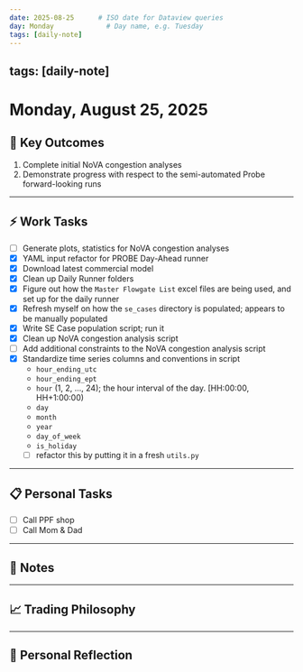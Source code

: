 ```yaml
---
date: 2025-08-25      # ISO date for Dataview queries
day: Monday             # Day name, e.g. Tuesday
tags: [daily-note]
---
```

tags: [daily-note]
---
# Monday, August 25, 2025

## 🎯 Key Outcomes
1. Complete initial NoVA congestion analyses
2. Demonstrate progress with respect to the semi-automated Probe forward-looking runs
---
## ⚡ Work Tasks
- [ ] Generate plots, statistics for NoVA congestion analyses
- [x] YAML input refactor for PROBE Day-Ahead runner
- [x] Download latest commercial model
- [x] Clean up Daily Runner folders
- [x] Figure out how the `Master Flowgate List` excel files are being used, and set up for the daily runner
- [x] Refresh myself on how the `se_cases` directory is populated; appears to be manually populated
- [x] Write SE Case population script; run it
- [x] Clean up NoVA congestion analysis script
- [ ] Add additional constraints to the NoVA congestion analysis script
- [x] Standardize time series columns and conventions in script
    - `hour_ending_utc`
	- `hour_ending_ept`
	- `hour` (1, 2, ..., 24); the hour interval of the day. \[HH:00:00, HH+1:00:00)
	- `day`
	- `month`
	- `year`
	- `day_of_week`
	- `is_holiday`
	- [ ] refactor this by putting it in a fresh `utils.py`

---
## 📋 Personal Tasks
- [ ] Call PPF shop
- [ ] Call Mom & Dad

---
## 📝 Notes


---
## 📈 Trading Philosophy


---
## 🤔 Personal Reflection
